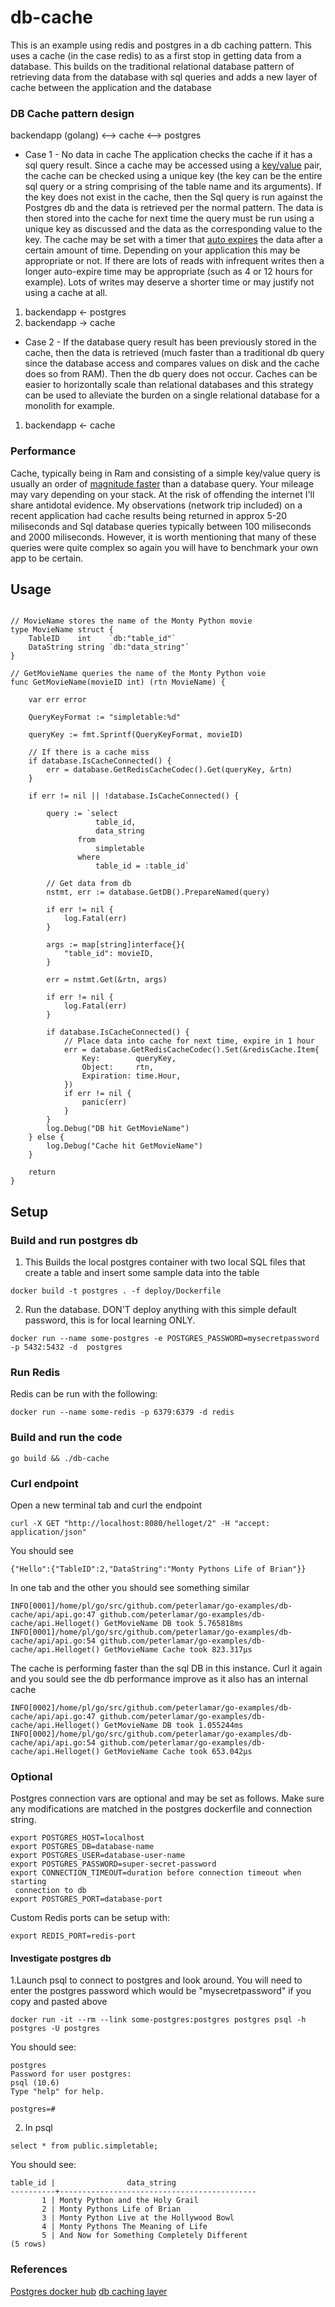 # db-cache

This is an example using redis and postgres in a db caching pattern. This uses
a cache (in the case redis) to as a first stop in getting data from a database.
This builds on the traditional relational database pattern of retrieving data
from the database with sql queries and adds a new layer of cache between the
application and the database


### DB Cache pattern design

backendapp (golang) <--> cache <--> postgres


* Case 1 - No data in cache
The application checks the cache if it has a sql query result. Since a cache may
be accessed using a [key/value](https://redis.io/topics/data-types-intro) pair,
the cache can be checked using a unique key (the key can be the entire sql query
or a string comprising of the table name and its arguments). If the key does not
exist in the cache, then the Sql query is run against the Postgres db and the
data is retrieved per the normal pattern. The data is then stored into the cache
for next time the query must be run using a unique key as discussed and the data
as the corresponding value to the key. The cache may be set with a timer that
[auto expires](https://redislabs.com/ebook/part-2-core-concepts/chapter-3-commands-in-redis/3-7-other-commands/3-7-3-expiring-keys/) the data after a certain amount of time. Depending on your
application this may be appropriate or not. If there are lots of reads with
infrequent writes then a longer auto-expire time may be appropriate (such as 4
or 12 hours for example). Lots of writes may deserve a shorter time or may
justify not using a cache at all.

1. backendapp <- postgres
2. backendapp -> cache


* Case 2 -
If the database query result has been previously stored in the cache, then the
data is retrieved (much faster than a traditional db query since the database
access and compares values on disk and the cache does so from RAM). Then the db
query does not occur. Caches can be easier to horizontally scale than relational
databases and this strategy can be used to alleviate the burden on a single
relational database for a monolith for example.

1. backendapp <- cache


### Performance

Cache, typically being in Ram and consisting of a simple key/value query is
usually an order of [magnitude faster](https://redis.io/topics/benchmarks) than
a database query. Your mileage may vary depending on your stack. At the risk of
offending the internet I'll share antidotal evidence. My observations (network
trip included) on a recent application had cache results being returned in
approx 5-20 miliseconds and Sql database queries typically between 100
miliseconds and 2000 miliseconds. However, it is worth mentioning that many of
these queries were quite complex so again you will have to benchmark your own
app to be certain.

## Usage 

```golang

// MovieName stores the name of the Monty Python movie
type MovieName struct {
	TableID    int    `db:"table_id"`
	DataString string `db:"data_string"`
}

// GetMovieName queries the name of the Monty Python voie
func GetMovieName(movieID int) (rtn MovieName) {

	var err error

	QueryKeyFormat := "simpletable:%d"

	queryKey := fmt.Sprintf(QueryKeyFormat, movieID)

	// If there is a cache miss
	if database.IsCacheConnected() {
		err = database.GetRedisCacheCodec().Get(queryKey, &rtn)
	}

	if err != nil || !database.IsCacheConnected() {

		query := `select
    		       table_id,
    		       data_string
    	       from
    		       simpletable
    	       where
    		       table_id = :table_id`

		// Get data from db
		nstmt, err := database.GetDB().PrepareNamed(query)

		if err != nil {
			log.Fatal(err)
		}

		args := map[string]interface{}{
			"table_id": movieID,
		}

		err = nstmt.Get(&rtn, args)

		if err != nil {
			log.Fatal(err)
		}

		if database.IsCacheConnected() {
			// Place data into cache for next time, expire in 1 hour
			err = database.GetRedisCacheCodec().Set(&redisCache.Item{
				Key:        queryKey,
				Object:     rtn,
				Expiration: time.Hour,
			})
			if err != nil {
				panic(err)
			}
		}
		log.Debug("DB hit GetMovieName")
	} else {
		log.Debug("Cache hit GetMovieName")
	}

	return
}

```

## Setup

### Build and run postgres db

1. This Builds the local postgres container with two local SQL files that create a table
and insert some sample data into the table

```
docker build -t postgres . -f deploy/Dockerfile
```

2. Run the database. DON'T deploy anything with this simple default password,
this is for local learning ONLY.

```
docker run --name some-postgres -e POSTGRES_PASSWORD=mysecretpassword  -p 5432:5432 -d  postgres
```

### Run Redis

Redis can be run with the following:

```
docker run --name some-redis -p 6379:6379 -d redis
```


### Build and run the code

```
go build && ./db-cache
```


### Curl endpoint

Open a new terminal tab and curl the endpoint

```
curl -X GET "http://localhost:8080/helloget/2" -H "accept: application/json"
```

You should see

```
{"Hello":{"TableID":2,"DataString":"Monty Pythons Life of Brian"}}
```

In one tab and the other you should see something similar

```
INFO[0001]/home/pl/go/src/github.com/peterlamar/go-examples/db-cache/api/api.go:47 github.com/peterlamar/go-examples/db-cache/api.Helloget() GetMovieName DB took 5.765818ms              
INFO[0001]/home/pl/go/src/github.com/peterlamar/go-examples/db-cache/api/api.go:54 github.com/peterlamar/go-examples/db-cache/api.Helloget() GetMovieName Cache took 823.317µs
```

The cache is performing faster than the sql DB in this instance. Curl it again
and you sould see the db performance improve as it also has an internal cache

```
INFO[0002]/home/pl/go/src/github.com/peterlamar/go-examples/db-cache/api/api.go:47 github.com/peterlamar/go-examples/db-cache/api.Helloget() GetMovieName DB took 1.055244ms              
INFO[0002]/home/pl/go/src/github.com/peterlamar/go-examples/db-cache/api/api.go:54 github.com/peterlamar/go-examples/db-cache/api.Helloget() GetMovieName Cache took 653.042µs  
```

### Optional

Postgres connection vars are optional and may be set as follows. Make sure
any modifications are matched in the postgres dockerfile and connection string.

```
export POSTGRES_HOST=localhost
export POSTGRES_DB=database-name
export POSTGRES_USER=database-user-name
export POSTGRES_PASSWORD=super-secret-password
export CONNECTION_TIMEOUT=duration before connection timeout when starting
 connection to db
export POSTGRES_PORT=database-port
```

Custom Redis ports can be setup with:

```
export REDIS_PORT=redis-port
```

#### Investigate postgres db

1.Launch psql to connect to postgres and look around. You will need
to enter the postgres password which would be "mysecretpassword" if you copy
and pasted above

```
docker run -it --rm --link some-postgres:postgres postgres psql -h postgres -U postgres
```

You should see:

```
postgres
Password for user postgres:
psql (10.6)
Type "help" for help.

postgres=#
```

2. In psql

```
select * from public.simpletable;
```

You should see:
```
table_id |                data_string                 
----------+--------------------------------------------
       1 | Monty Python and the Holy Grail
       2 | Monty Pythons Life of Brian
       3 | Monty Python Live at the Hollywood Bowl
       4 | Monty Pythons The Meaning of Life
       5 | And Now for Something Completely Different
(5 rows)
```

### References

[Postgres docker hub](https://hub.docker.com/_/postgres)
[db caching layer](https://www.reddit.com/r/golang/comments/6o8rzt/how_do_you_organize_db_and_caching_layer/)
